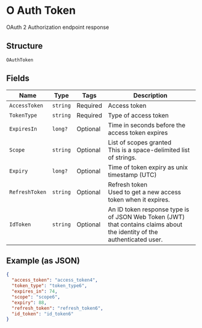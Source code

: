 
# O Auth Token

OAuth 2 Authorization endpoint response

## Structure

`OAuthToken`

## Fields

| Name | Type | Tags | Description |
|  --- | --- | --- | --- |
| `AccessToken` | `string` | Required | Access token |
| `TokenType` | `string` | Required | Type of access token |
| `ExpiresIn` | `long?` | Optional | Time in seconds before the access token expires |
| `Scope` | `string` | Optional | List of scopes granted<br>This is a space-delimited list of strings. |
| `Expiry` | `long?` | Optional | Time of token expiry as unix timestamp (UTC) |
| `RefreshToken` | `string` | Optional | Refresh token<br>Used to get a new access token when it expires. |
| `IdToken` | `string` | Optional | An ID token response type is of JSON Web Token (JWT) that contains claims about the identity of the authenticated user. |

## Example (as JSON)

```json
{
  "access_token": "access_token4",
  "token_type": "token_type6",
  "expires_in": 74,
  "scope": "scope6",
  "expiry": 88,
  "refresh_token": "refresh_token6",
  "id_token": "id_token6"
}
```

